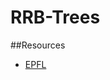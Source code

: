 # RRB-Trees 

##Resources 
  * [EPFL](https://os.zhdk.cloud.switch.ch/tind-tmp-epfl/b835df0d-9cc6-44a1-a7f6-37e0ffcdf8cc?response-content-disposition=attachment%3B%20filename%2A%3DUTF-8%27%27RMTrees.pdf&response-content-type=application%2Fpdf&AWSAccessKeyId=ded3589a13b4450889b2f728d54861a6&Expires=1658739560&Signature=wVIlhsoQttwVv9zwPXvdCw3DLUs%3D)
